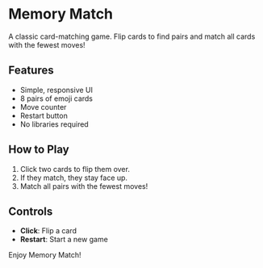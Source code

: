 # Memory Match

A classic card-matching game. Flip cards to find pairs and match all cards with the fewest moves!

## Features
- Simple, responsive UI
- 8 pairs of emoji cards
- Move counter
- Restart button
- No libraries required

## How to Play
1. Click two cards to flip them over.
2. If they match, they stay face up.
3. Match all pairs with the fewest moves!

## Controls
- **Click**: Flip a card
- **Restart**: Start a new game

Enjoy Memory Match!
